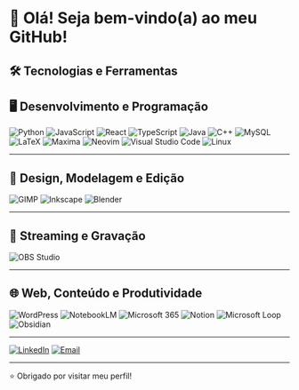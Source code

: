 # 👋 Olá! Seja bem-vindo(a) ao meu GitHub!

## 🛠️ Tecnologias e Ferramentas

## 🖥️ Desenvolvimento e Programação

![Python](https://img.shields.io/badge/-Python-3776AB?style=flat&logo=python&logoColor=fff)
![JavaScript](https://img.shields.io/badge/-JavaScript-F7DF1E?style=flat&logo=javascript&logoColor=000)
![React](https://img.shields.io/badge/-React-61DAFB?style=flat&logo=react&logoColor=000)
![TypeScript](https://img.shields.io/badge/-TypeScript-3178C6?style=flat&logo=typescript&logoColor=white)
![Java](https://img.shields.io/badge/-Java-007396?style=flat&logo=openjdk&logoColor=white)
![C++](https://img.shields.io/badge/-C++-00599C?style=flat&logo=c%2B%2B&logoColor=white)
![MySQL](https://img.shields.io/badge/-MySQL-4479A1?style=flat&logo=mysql&logoColor=fff)
![LaTeX](https://img.shields.io/badge/-LaTeX-008080?style=flat&logo=latex&logoColor=white)
![Maxima](https://img.shields.io/badge/-Maxima-073763?style=flat&logo=gnu&logoColor=white)
![Neovim](https://img.shields.io/badge/-Neovim-57A143?style=flat&logo=neovim&logoColor=white)
![Visual Studio Code](https://img.shields.io/badge/-VS%20Code-007ACC?style=flat&logo=visualstudiocode&logoColor=white)
![Linux](https://img.shields.io/badge/-Linux-FCC624?style=flat&logo=linux&logoColor=000)

---

## 🎨 Design, Modelagem e Edição

![GIMP](https://img.shields.io/badge/-GIMP-5C5543?style=flat&logo=gimp&logoColor=white)
![Inkscape](https://img.shields.io/badge/-Inkscape-000000?style=flat&logo=inkscape&logoColor=white)
![Blender](https://img.shields.io/badge/-Blender-F5792A?style=flat&logo=blender&logoColor=white)

---

## 🎥 Streaming e Gravação

![OBS Studio](https://img.shields.io/badge/-OBS%20Studio-302E31?style=flat&logo=obsstudio&logoColor=white)

---

## 🌐 Web, Conteúdo e Produtividade

![WordPress](https://img.shields.io/badge/-WordPress-21759B?style=flat&logo=wordpress&logoColor=white)
![NotebookLM](https://img.shields.io/badge/-NotebookLM-4285F4?style=flat&logo=google&logoColor=white)
![Microsoft 365](https://img.shields.io/badge/-Microsoft%20365-D83B01?style=flat&logo=microsoft&logoColor=white)
![Notion](https://img.shields.io/badge/-Notion-000000?style=flat&logo=notion&logoColor=white)
![Microsoft Loop](https://img.shields.io/badge/-Microsoft%20Loop-8938FF?style=flat&logo=microsoftloop&logoColor=white)
![Obsidian](https://img.shields.io/badge/-Obsidian-483699?style=flat&logo=obsidian&logoColor=white)



---

[![LinkedIn](https://img.shields.io/badge/-LinkedIn-0A66C2?style=flat&logo=linkedin&logoColor=white)](https://www.linkedin.com/in/eliaquim-quintino)
[![Email](https://img.shields.io/badge/-Email-D14836?style=flat&logo=gmail&logoColor=white)](mailto:eliaquimquintino@gmail.com.com)

---

⭐ Obrigado por visitar meu perfil!
